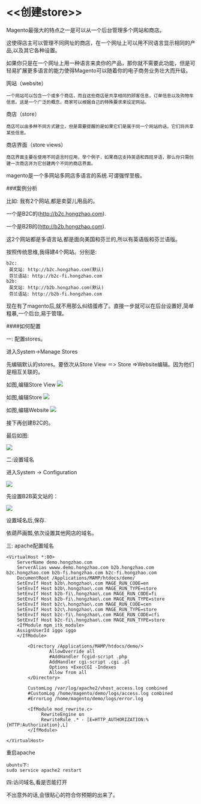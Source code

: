 # <<创建store>>

Magento最强大的特点之一是可以从一个后台管理多个网站和商店。

这使得店主可以管理不同网址的商店，在一个网址上可以用不同语言显示相同的产品,以及其它各种设置。

如果你只是在一个网址上用一种语言来卖你的产品，那你就不需要此功能，但是可轻易扩展更多语言的能力使得Magento可以随着你的电子商务业务壮大而升级。

网站（website）
```
一个网站可以包含一个或多个商店，而且这些商店是共享相同的顾客信息，订单信息以及购物车信息。这是一个广泛的概念，商家可以根据自己的特殊要求来设定网站。
```

商店（store）
```
商店可以由多种不同方式建立，但是需要提醒的是如果它们是属于同一个网站的话，它们将共享某些信息。
```

商店界面（store views）
```
商店界面主要在使用不同语言时应用，举个例子，如果商店支持英语和西班牙语，那么你只需创建一次商店并为它创建两个不同的商店界面。
```

magento是一个多网站多网店多语言的系统.可谓强悍至极。

###案例分析

比如:
我有2个网站,都是卖婴儿用品的。

一个是B2C的(http://b2c.hongzhao.com).

一个是B2B的(http://b2b.hongzhao.com).

这2个网站都是多语言站,都是面向美国和芬兰的,所以有英语版和芬兰语版。

按照传统思维,我得建4个网站。分别是:
```
b2c:
 英文站: http://b2c.hongzhao.com(默认)
 芬兰语站: http://b2c-fi.hongzhao.com
b2b:
 英文站: http://b2b.hongzhao.com(默认)
 芬兰语站: http://b2b-fi.hongzhao.com
```

现在有了magento后,就不用那么纠结蛋疼了。直接一步就可以在后台设置好,简单粗暴,一个后台,易于管理。


####如何配置

一: 配置stores。 

进入System->Manage Stores

先编辑默认的stores。要依次从Store View ＝> Store =>Website编辑。因为他们是相互关联的。

如图,编辑Store View
![](https://raw.githubusercontent.com/zouhongzhao/magento-lessons/master/基础教程/lesson4/store-1.png)

如图,编辑Store
![](https://raw.githubusercontent.com/zouhongzhao/magento-lessons/master/基础教程/lesson4/store-2.png)

如图,编辑Website
![](https://raw.githubusercontent.com/zouhongzhao/magento-lessons/master/基础教程/lesson4/store-3.png)

接下再创建B2C的。

最后如图:

![](https://raw.githubusercontent.com/zouhongzhao/magento-lessons/master/基础教程/lesson4/store-4.png)

二:设置域名

进入System -> Configuration

![](https://raw.githubusercontent.com/zouhongzhao/magento-lessons/master/基础教程/lesson4/domain-1.png)

先设置B2B英文站的：

![](https://raw.githubusercontent.com/zouhongzhao/magento-lessons/master/基础教程/lesson4/domain-2.png)

设置域名后,保存.

依葫芦画瓢,依次设置其他网店的域名。

三: apache配置域名

```
<VirtualHost *:80>
    ServerName demo.hongzhao.com
	ServerAlias wwww.demo.hongzhao.com b2b.hongzhao.com b2c.hongzhao.com b2b-fi.hongzhao.com b2c-fi.hongzhao.com
    DocumentRoot /Applications/MAMP/htdocs/demo/
    SetEnvIf Host b2b\.hongzhao\.com MAGE_RUN_CODE=en
    SetEnvIf Host b2b\.hongzhao\.com MAGE_RUN_TYPE=store
	SetEnvIf Host b2b-fi\.hongzhao\.com MAGE_RUN_CODE=fi
	SetEnvIf Host b2b-fi\.hongzhao\.com MAGE_RUN_TYPE=store
	SetEnvIf Host b2c\.hongzhao\.com MAGE_RUN_CODE=cen
	SetEnvIf Host b2c\.hongzhao\.com MAGE_RUN_TYPE=store
	SetEnvIf Host b2c-fi\.hongzhao\.com MAGE_RUN_CODE=cfi
    SetEnvIf Host b2c-fi\.hongzhao\.com MAGE_RUN_TYPE=store
	<IfModule mpm_itk_module>
	AssignUserId iggo iggo 
	</IfModule>

        <Directory /Applications/MAMP/htdocs/demo/>
                AllowOverride all
                #AddHandler fcgid-script .php
                AddHandler cgi-script .cgi .pl
                Options +ExecCGI -Indexes
                Allow from all
        </Directory>

        CustomLog /var/log/apache2/vhost_access.log combined
        #CustomLog /home/magento/demo/logs/access.log combined
        #ErrorLog /home/magento/demo/logs/error.log

        <IfModule mod_rewrite.c>
             RewriteEngine on
             RewriteRule .* - [E=HTTP_AUTHORIZATION:%{HTTP:Authorization},L]
        </IfModule>

</VirtualHost>

```
重启apache
```
ubuntu下:
sudo service apache2 restart
```

四:访问域名,看是否能打开

不出意外的话,会很贴心的符合你预期的出来了。



